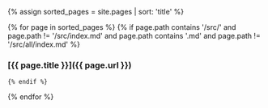{% assign sorted_pages = site.pages | sort: 'title' %}


  {% for page in sorted_pages %}
    {% if page.path contains '/src/' and page.path != '/src/index.md' and page.path contains '.md' and page.path != '/src/all/index.md' %}
### [{{ page.title }}]({{ page.url }})
    {% endif %}
  {% endfor %}
